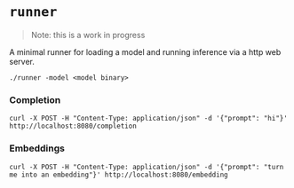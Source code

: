 # `runner`

> Note: this is a work in progress

A minimal runner for loading a model and running inference via a http web server.

```shell
./runner -model <model binary>
```

### Completion

```shell
curl -X POST -H "Content-Type: application/json" -d '{"prompt": "hi"}' http://localhost:8080/completion
```

### Embeddings

```shell
curl -X POST -H "Content-Type: application/json" -d '{"prompt": "turn me into an embedding"}' http://localhost:8080/embedding
```
